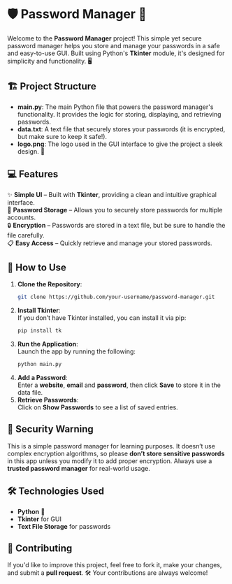 # 🛡️ **Password Manager** 🔐

Welcome to the **Password Manager** project! This simple yet secure password manager helps you store and manage your passwords in a safe and easy-to-use GUI. Built using Python's **Tkinter** module, it's designed for simplicity and functionality. 🖥️

## 🏗️ **Project Structure**
- **main.py**: The main Python file that powers the password manager's functionality. It provides the logic for storing, displaying, and retrieving passwords. 
- **data.txt**: A text file that securely stores your passwords (it is encrypted, but make sure to keep it safe!).
- **logo.png**: The logo used in the GUI interface to give the project a sleek design. 🎨

## 💻 **Features**  
✨ **Simple UI** – Built with **Tkinter**, providing a clean and intuitive graphical interface.  
🔑 **Password Storage** – Allows you to securely store passwords for multiple accounts.  
🔒 **Encryption** – Passwords are stored in a text file, but be sure to handle the file carefully.  
📋 **Easy Access** – Quickly retrieve and manage your stored passwords.  

## 🚀 **How to Use**
1. **Clone the Repository**:
    ```bash
    git clone https://github.com/your-username/password-manager.git
    ```
2. **Install Tkinter**:  
    If you don’t have Tkinter installed, you can install it via pip:
    ```bash
    pip install tk
    ```
3. **Run the Application**:  
    Launch the app by running the following:
    ```bash
    python main.py
    ```
4. **Add a Password**:  
    Enter a **website**, **email** and **password**, then click **Save** to store it in the data file.
5. **Retrieve Passwords**:  
    Click on **Show Passwords** to see a list of saved entries.  

## 🔐 **Security Warning**  
This is a simple password manager for learning purposes. It doesn’t use complex encryption algorithms, so please **don’t store sensitive passwords** in this app unless you modify it to add proper encryption. Always use a **trusted password manager** for real-world usage.

## 🛠️ **Technologies Used**  
- **Python** 🐍  
- **Tkinter** for GUI  
- **Text File Storage** for passwords

## 💬 **Contributing**  
If you'd like to improve this project, feel free to fork it, make your changes, and submit a **pull request**. 🛠️ Your contributions are always welcome!
